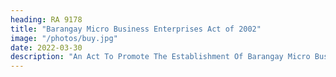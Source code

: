 ```yaml
---
heading: RA 9178
title: "Barangay Micro Business Enterprises Act of 2002"
image: "/photos/buy.jpg"
date: 2022-03-30
description: "An Act To Promote The Establishment Of Barangay Micro Business Enterprises (bmbes), Providing Incentives And Benefits Therefor, And For Other Purposes"
---
```

